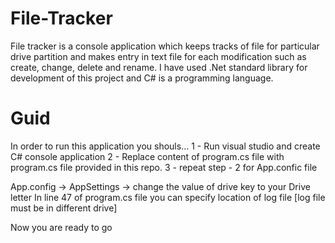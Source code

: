 # File-Tracker
File tracker is a console application which keeps tracks of file for particular drive partition and makes entry in text file for each modification such as create, change, delete and rename. I have used .Net standard library for development of this project and C# is a programming language.

# Guid
In order to run this application you shouls...
  1 - Run visual studio and create C# console application
  2 - Replace content of program.cs file with program.cs file provided in this repo.
  3 - repeat step - 2 for App.confic file

App.config -> AppSettings -> change the value of drive key to your Drive letter
In line 47 of program.cs file you can specify location of log file [log file must be in different drive]

Now you are ready to go
